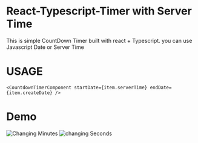 # React-Typescript-Timer with Server Time
This is simple CountDown Timer built with react + Typescript.
you can use Javascript Date or Server Time

# USAGE
```<CountdownTimerComponent startDate={item.serverTime} endDate={item.createDate} />```

# Demo
![Changing Minutes](https://github.com/sandeepgujela/React-Typescript-Timer/blob/master/img/min%20change.gif)
![changing Seconds](https://github.com/sandeepgujela/React-Typescript-Timer/blob/master/img/sec%20change.gif)
